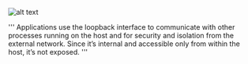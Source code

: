 ![alt text](https://files.realpython.com/media/sockets-loopback-interface.44fa30c53c70.jpg)

'''
Applications use the loopback interface to communicate with other processes running on the host and for security and isolation from the external network. Since it’s internal and accessible only from within the host, it’s not exposed.
'''